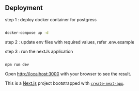 ## Deployment
step 1 : deploy docker container for postgress

```bash 

docker-compose up -d

```

step 2 : update  env files with required values, refer  .env.example

step 3 : run the nextJs application 

```bash

npm run dev

```
Open [http://localhost:3000](http://localhost:3000) with your browser to see the result.

This is a [Next.js](https://nextjs.org) project bootstrapped with [`create-next-app`](https://nextjs.org/docs/app/api-reference/cli/create-next-app).
